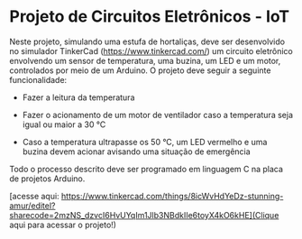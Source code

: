 # Projeto de Circuitos Eletrônicos - IoT

Neste projeto, simulando uma estufa de hortaliças, deve ser desenvolvido no simulador TinkerCad (https://www.tinkercad.com/) um circuito eletrônico envolvendo um sensor de temperatura, uma buzina, um LED e um motor, controlados por meio de um Arduino. O projeto deve seguir a seguinte funcionalidade:

  * Fazer a leitura da temperatura

  * Fazer o acionamento de um motor de ventilador caso a temperatura seja igual ou maior a 30 °C

  * Caso a temperatura ultrapasse os 50 °C, um LED vermelho e uma buzina devem acionar avisando uma situação de emergência

Todo o processo descrito deve ser programado em linguagem C na placa de projetos Arduino.

[acesse aqui: https://www.tinkercad.com/things/8icWvHdYeDz-stunning-amur/editel?sharecode=2mzNS_dzvcI6HvUYqIm1Jlb3NBdkIIe6toyX4kO6kHE](Clique aqui para acessar o projeto!)
